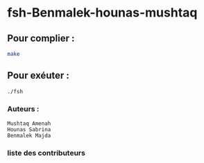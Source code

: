 # fsh-Benmalek-hounas-mushtaq

## Pour complier : 

``` bash 
make 
```
## Pour exéuter :

```bash 
./fsh
```




### Auteurs : 
    Mushtaq Amenah 
    Hounas Sabrina 
    Benmalek Majda

### liste des contributeurs